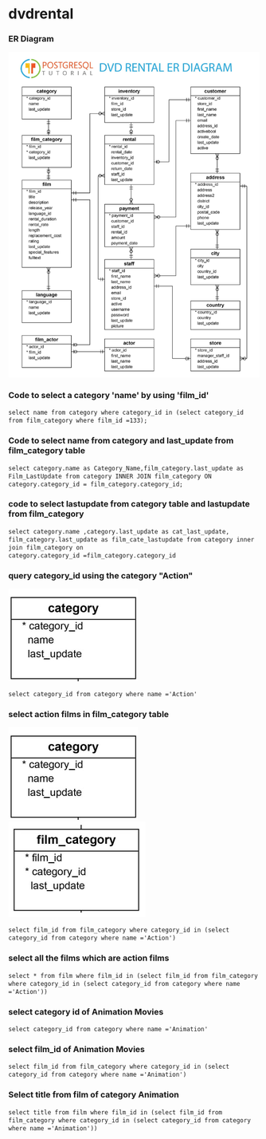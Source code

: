 # dvdrental


### ER Diagram
![dvdrental_ER](dvdrental_ER.jpg)


### Code to select a category 'name' by using 'film_id'
```
select name from category where category_id in (select category_id from film_category where film_id =133);
```

### Code to select name from  category and last_update from film_category table 
```
select category.name as Category_Name,film_category.last_update as Film_LastUpdate from category INNER JOIN film_category ON category.category_id = film_category.category_id;
```
### code to select lastupdate from category table and lastupdate from film_category
```
select category.name ,category.last_update as cat_last_update,
film_category.last_update as film_cate_lastupdate from category inner join film_category on
category.category_id =film_category.category_id
```
### query category_id using the category "Action"
![category](category.jpg)
```
select category_id from category where name ='Action'
```
### select action films in film_category table
![category](category.jpg)![category](film_category.jpg)
```
select film_id from film_category where category_id in (select category_id from category where name ='Action')
```
### select all the films  which are action films
```
select * from film where film_id in (select film_id from film_category where category_id in (select category_id from category where name ='Action'))
```
### select category id of Animation Movies
```
select category_id from category where name ='Animation'
```
### select film_id of Animation Movies
```
select film_id from film_category where category_id in (select category_id from category where name ='Animation')
```
### Select title from film of category Animation
```
select title from film where film_id in (select film_id from film_category where category_id in (select category_id from category where name ='Animation'))

```
